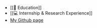 - [[📔 Education]]
- [[💻 Internship & Research Experience]]
- [My Github page](https://github.com/Yuchen971)